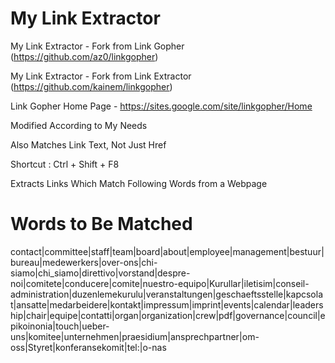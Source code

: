 # My Link Extractor

My Link Extractor - Fork from Link Gopher (https://github.com/az0/linkgopher)

My Link Extractor - Fork from Link Extractor (https://github.com/kainem/linkgopher)

Link Gopher Home Page - https://sites.google.com/site/linkgopher/Home

Modified According to My Needs

Also Matches Link Text, Not Just Href

Shortcut : Ctrl + Shift + F8

Extracts Links Which Match Following Words from a Webpage


# Words to Be Matched

contact|committee|staff|team|board|about|employee|management|bestuur|bureau|medewerkers|over-ons|chi-siamo|chi_siamo|direttivo|vorstand|despre-noi|comitete|conducere|comite|nuestro-equipo|Kurullar|iletisim|conseil-administration|duzenlemekurulu|veranstaltungen|geschaeftsstelle|kapcsolat|ansatte|medarbeidere|kontakt|impressum|imprint|events|calendar|leadership|chair|equipe|contatti|organ|organization|crew|pdf|governance|council|epikoinonia|touch|ueber-uns|komitee|unternehmen|praesidium|ansprechpartner|om-oss|Styret|konferansekomit|tel:|o-nas


